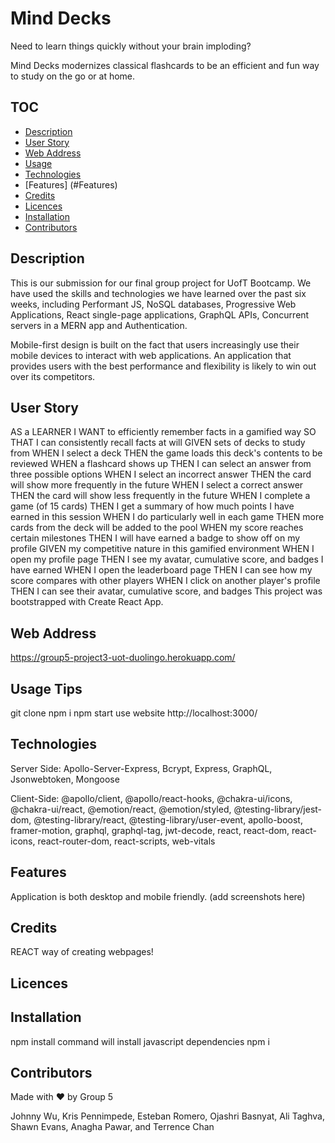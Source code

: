 # Mind Decks

Need to learn things quickly without your brain imploding?

Mind Decks modernizes classical flashcards to be an efficient and fun way to study on the go or at home.

## TOC
- [Description](#Description)
- [User Story](#UserStory)
- [Web Address](#WebAddress)
- [Usage](#Usage)
- [Technologies](#Technologies)
- [Features] (#Features)
- [Credits](#credits)
- [Licences](#licenses)
- [Installation](#Installation)
- [Contributors](#Contributors)

## Description

This is our submission for our final group project for UofT Bootcamp. We have used the skills and technologies we have learned over the past six weeks, including Performant JS, NoSQL databases, Progressive Web Applications, React single-page applications, GraphQL APIs, Concurrent servers in a MERN app and Authentication.

Mobile-first design is built on the fact that users increasingly use their mobile devices to interact with web applications. An application that provides users with the best performance and flexibility is likely to win out over its competitors.

## User Story
AS a LEARNER I WANT to efficiently remember facts in a gamified way SO THAT I can consistently recall facts at will
GIVEN sets of decks to study from WHEN I select a deck THEN the game loads this deck's contents to be reviewed WHEN a flashcard shows up THEN I can select an answer from three possible options WHEN I select an incorrect answer THEN the card will show more frequently in the future WHEN I select a correct answer THEN the card will show less frequently in the future WHEN I complete a game (of 15 cards) THEN I get a summary of how much points I have earned in this session WHEN I do particularly well in each game THEN more cards from the deck will be added to the pool WHEN my score reaches certain milestones THEN I will have earned a badge to show off on my profile
GIVEN my competitive nature in this gamified environment WHEN I open my profile page THEN I see my avatar, cumulative score, and badges I have earned WHEN I open the leaderboard page THEN I can see how my score compares with other players WHEN I click on another player's profile THEN I can see their avatar, cumulative score, and badges
This project was bootstrapped with Create React App.

## Web Address

https://group5-project3-uot-duolingo.herokuapp.com/

## Usage Tips

git clone
npm i
npm start
use website http://localhost:3000/

## Technologies
Server Side: Apollo-Server-Express, Bcrypt, Express, GraphQL, Jsonwebtoken, Mongoose

Client-Side: @apollo/client, @apollo/react-hooks, @chakra-ui/icons, @chakra-ui/react, @emotion/react, @emotion/styled, @testing-library/jest-dom, @testing-library/react, @testing-library/user-event, apollo-boost, framer-motion, graphql, graphql-tag, jwt-decode, react, react-dom, react-icons, react-router-dom, react-scripts, web-vitals

## Features 
Application is both desktop and mobile friendly.
(add screenshots here)

## Credits

REACT way of creating webpages!

## Licences 

## Installation

npm install command will install javascript dependencies
npm i

## Contributors

Made with ❤️ by Group 5

Johnny Wu, Kris Pennimpede, Esteban Romero, Ojashri Basnyat, Ali Taghva, Shawn Evans, Anagha Pawar, and Terrence Chan

